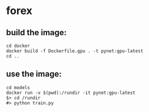 # forex

## build the image:

```
cd docker
docker build -f Dockerfile.gpu . -t pynet:gpu-latest
cd ..
```

## use the image:
```
cd models
docker run -v $(pwd):/rundir -it pynet:gpu-latest
$> cd /rundir
#> python train.py
```
